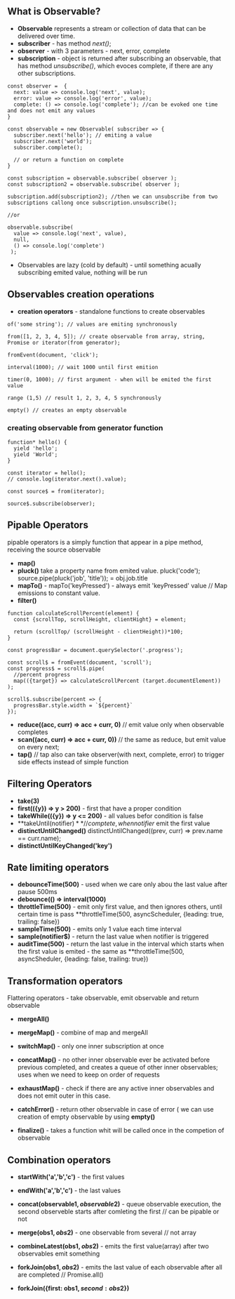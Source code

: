 ## What is Observable?

- **Observable** represents a stream or collection of data that can be delivered over time.
- **subscriber** - has method *next()*;
- **observer** - with 3 parameters - next, error, complete
- **subscription** - object is returned after subscribing an observable, that has method *unsubscribe()*, which evoces complete, if there are any other subscriptions.

```
const observer =  {
  next: value => console.log('next', value);
  error: value => console.log('error', value);
  complete: () => console.log('complete'); //can be evoked one time and does not emit any values
}

const observable = new Observable( subscriber => {
  subscriber.next('hello'); // emiting a value
  subscriber.next('world');
  subscriber.complete();
  
  // or return a function on complete
}

const subscription = observable.subscribe( observer );
const subscription2 = observable.subscribe( observer );

subscription.add(subscription2); //then we can unsubscribe from two subscriptions callong once subscription.unsubscribe();

//or

observable.subscribe( 
  value => console.log('next', value),
  null,
  () => console.log('complete')
 );
```

- Observables are lazy (cold by default) - until something acually subscribing emited value, nothing will be run


## Observables creation operations

- **creation operators** - standalone functions to create observables

```
of('some string'); // values are emiting synchronously

from([1, 2, 3, 4, 5]); // create observable from array, string, Promise or iterator(from generator);

fromEvent(document, 'click');

interval(1000); // wait 1000 until first emition

timer(0, 1000); // first argument - when will be emited the first value

range (1,5) // result 1, 2, 3, 4, 5 synchronously

empty() // creates an empty observable
``` 

### creating observable from generator function

```
function* hello() {
  yield 'hello';
  yield 'World';
}

const iterator = hello();
// console.log(iterator.next().value);

const source$ = from(iterator);

source$.subscribe(observer);
```

## Pipable Operators

pipable operators is a simply function that appear in a pipe method, receiving the source observable

- **map()**
- **pluck()** take a property name from emited value. pluck('code'); source.pipe(pluck('job', 'title')); = obj.job.title
- **mapTo()** - mapTo('keyPressed') - always emit 'keyPressed' value // Map emissions to constant value.
- **filter()**

```
function calculateScrollPercent(element) {
  const {scrollTop, scrollHeight, clientHight} = element;
  
  return (scrollTop/ (scrollHeight - clientHeight))*100;
}

const progressBar = document.querySelector('.progress');

const scroll$ = fromEvent(document, 'scroll');
const progress$ = scroll$.pipe(
  //percent progress
  map(({target}) => calculateScrollPercent (target.documentElement))
);

scroll$.subscribe(percent => {
  progressBar.style.width = `${percent}`
});
```

- **reduce((acc, curr) => acc + curr, 0)** // emit value only when observable completes
- **scan((acc, curr) => acc + curr, 0))** // the same as reduce, but emit value on every next;
- **tap()** // tap also can take observer(with next, complete, error) to trigger side effects instead of simple function

## Filtering Operators

- **take(3)** 
- **first(({y}) => y > 200)** - first that have a proper condition
- **takeWhile(({y}) => y <= 200)** - all values befor condition is false
- **takeUntil(notifier$)** // comptete, when notifier$ emit the first value
- **distinctUntilChanged()** distinctUntilChanged((prev, curr) => prev.name == curr.name);
- **distinctUntilKeyChanged('key')**

## Rate limiting operators

- **debounceTime(500)** - used when we care only abou the last value after pause 500ms
- **debounce(() => interval(1000)**
- **throttleTime(500)** - emit only first value, and then ignores others, until certain time is pass **throttleTime(500, asyncScheduler, {leading: true, trailing: false})
- **sampleTime(500)** - emits only 1 value each time interval
- **sample(notifier$)** - return the last value when notifier is triggered
- **auditTime(500)** - return the last value in the interval which starts when the first value is emited - the same as **throttleTime(500, asyncSheduler, {leading: false, trailing: true})

## Transformation operators
Flattering operators - take observable, emit observable and return observable

- **mergeAll()**
- **mergeMap()** - combine of map and mergeAll
- **switchMap()** - only one inner subscription at once
- **concatMap()** - no other inner observable ever be activated before previous completed, and creates a queue of other inner observables; uses when we need to keep on order of requests
- **exhaustMap()** - check if there are any active inner observables and does not emit outer in this case.

- **catchError()** - return other observable in case of error ( we can use creation of empty observable by using **empty()**

- **finalize()** - takes a function whit will be called once in the competion of observable

## Combination operators

- **startWith('a','b','c')** - the first values
- **endWith('a','b','c')** - the last values

- **concat(observable1$, observable2$)** - queue observable execution, the second observeble starts after comleting the first // can be pipable or not 

- **merge(obs1$, obs2$)** - one observable from several // not array

- **combineLatest(obs1$, obs2$)** - emits the first value(array) after two observables emit something

- **forkJoin(obs1$, obs2$)** - emits the last value of each observable after all are completed // Promise.all()
- **forkJoin({first: obs1$, second: obs2$})**


